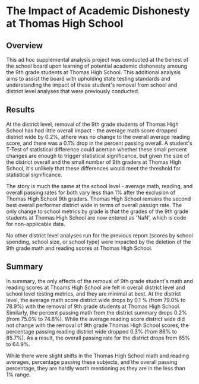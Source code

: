 # The Impact of Academic Dishonesty at Thomas High School

## Overview
This ad hoc supplemental analysis project was conducted at the behest of the school board upon learning of potential academic dishonesty amoung the 9th grade students at Thomas High School.   This additional analysis aims to assist the board with upholding state testing standards and understanding the impact of these student's removal from school and district level analyses that were previously conducted. 

## Results

At the district level, removal of the 9th grade students of Thomas High School has had little overall impact - the average math score dropped district wide by 0.2%, athere was no change to the overall average reading score, and there was a 0.1% drop in the percent passing overall. A student's T-Test of statistical difference could acertian whether these small percent changes are enough to trigger statistical significance, but given the size of the district overall and the small number of 9th graders at Thomas High School, it's unlikely that these differences would meet the threshold for statistical significance.  

The story is much the same at the school level - average math, reading, and overall passing rates for both vary less than 1% after the exclusion of Thomas High School 9th graders.  Thomas High School remains the second best overall performer district wide in terms of overall passign rate.  The only change to school metrics by grade is that the grades of the 9th grade students at Thomas High School are now entered as 'NaN', which is code for non-applicable data.   

No other district level analyses run for the previous report (scores by school spending, school size, or school type) were impacted by the deletion of the 9th grade math and reading scores at Thomas High School.  

## Summary

In summary, the only effects of the removal of 9th grade student's math and reading scores at Thoams High School are felt in overall district level and school level testing metrics, and they are minimal at best.  At the district level, the average math score district wide drops by 0.1 % (from 79.0% to 78.9%) with the removal of 9th grade students at Thomas High School.  Similarly, the percent passing math from the district summary drops 0.2% (from 75.0% to 74.8%).  While the average reading score district wide did not change with the removal of 9th grade Thomas High School scores, the percentage passing reading district wide dropped 0.3% (from 86% to 85.7%). As a result, the overall passing rate for the district drops from 65% to 64.9%.  

While there were slight shifts in the Thomas High School math and reading averages, percentage passing these subjects, and the overall passing percentage, they are hardly worth mentioning as they are in the less than 1% range.  
